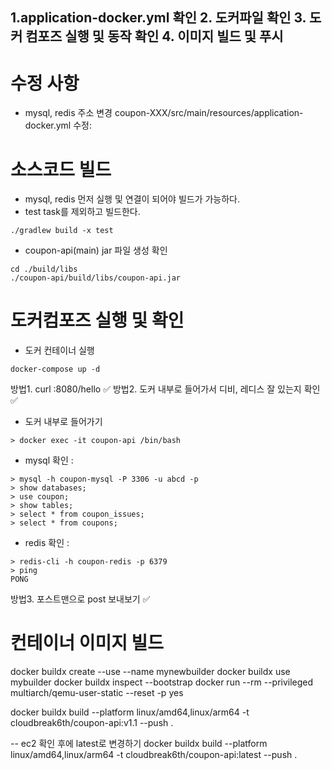 1.application-docker.yml 확인
2. 도커파일 확인
3. 도커 컴포즈 실행 및 동작 확인
4. 이미지 빌드 및 푸시
---------------------------
# 수정 사항
- mysql, redis 주소 변경 coupon-XXX/src/main/resources/application-docker.yml 수정: 

# 소스코드 빌드 
- mysql, redis 먼저 실행 및 연결이 되어야 빌드가 가능하다.
- test task를 제외하고 빌드한다. 
```
./gradlew build -x test
```

- coupon-api(main) jar 파일 생성 확인 
```
cd ./build/libs
./coupon-api/build/libs/coupon-api.jar
```

# 도커컴포즈 실행 및 확인
- 도커 컨테이너 실행
```
docker-compose up -d
```

방법1. curl <url>:8080/hello ✅ 
방법2. 도커 내부로 들어가서 디비, 레디스 잘 있는지 확인 ✅
- 도커 내부로 들어가기 
```
> docker exec -it coupon-api /bin/bash
```

- mysql 확인 :
```
> mysql -h coupon-mysql -P 3306 -u abcd -p
> show databases;
> use coupon;
> show tables;
> select * from coupon_issues;
> select * from coupons;
```

- redis 확인 :
```
> redis-cli -h coupon-redis -p 6379 
> ping
PONG 
```

방법3. 포스트맨으로 post 보내보기 ✅


# 컨테이너 이미지 빌드
docker buildx create --use --name mynewbuilder
docker buildx use mybuilder
docker buildx inspect --bootstrap
docker run --rm --privileged multiarch/qemu-user-static --reset -p yes

docker buildx build --platform linux/amd64,linux/arm64 -t cloudbreak6th/coupon-api:v1.1 --push .

-- ec2 확인 후에 latest로 변경하기 
docker buildx build --platform linux/amd64,linux/arm64 -t cloudbreak6th/coupon-api:latest --push .

